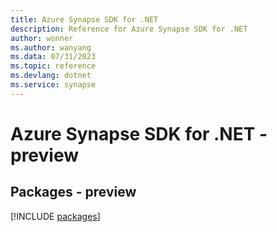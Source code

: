 ```yaml
---
title: Azure Synapse SDK for .NET
description: Reference for Azure Synapse SDK for .NET
author: wonner
ms.author: wanyang
ms.data: 07/31/2023
ms.topic: reference
ms.devlang: dotnet
ms.service: synapse
---
```

# Azure Synapse SDK for .NET - preview
## Packages - preview
[!INCLUDE [packages](synapse-index.md)]